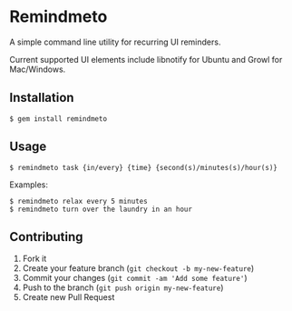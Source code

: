 # Remindmeto

A simple command line utility for recurring UI reminders.

Current supported UI elements include libnotify for Ubuntu and Growl for Mac/Windows.

## Installation

    $ gem install remindmeto

## Usage

    $ remindmeto task {in/every} {time} {second(s)/minutes(s)/hour(s)}

Examples:

    $ remindmeto relax every 5 minutes
    $ remindmeto turn over the laundry in an hour

## Contributing

1. Fork it
2. Create your feature branch (`git checkout -b my-new-feature`)
3. Commit your changes (`git commit -am 'Add some feature'`)
4. Push to the branch (`git push origin my-new-feature`)
5. Create new Pull Request
